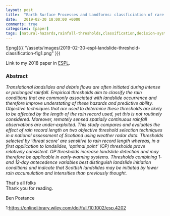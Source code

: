 ```yaml
---
layout: post
title:  "Earth Surface Processes and Landforms: classficiation of rare events for landslide early warning systems"
date:   2019-02-30 18:00:00 +0000
comments: true
categories: [paper]
tags: [natural-hazards,rainfall-thresholds,classification,decision-systems]
---
```


![png]({{ "/assets/images/2019-02-30-espl-landslide-threshold-classification-fig1.png" }})

Link to my 2018 paper in [ESPL](https://onlinelibrary.wiley.com/doi/full/10.1002/esp.4202).

### Abstract
*Translational landslides and debris flows are often initiated during intense or prolonged rainfall. Empirical thresholds aim to classify the rain conditions that are commonly associated with landslide occurrence and therefore improve understating of these hazards and predictive ability. Objective techniques that are used to determine these thresholds are likely to be affected by the length of the rain record used, yet this is not routinely considered. Moreover, remotely sensed spatially continuous rainfall observations are under‐exploited. This study compares and evaluates the effect of rain record length on two objective threshold selection techniques in a national assessment of Scotland using weather radar data. Thresholds selected by ‘threat score’ are sensitive to rain record length whereas, in a first application to landslides, ‘optimal point’ (OP) thresholds prove relatively consistent. OP thresholds increase landslide detection and may therefore be applicable in early‐warning systems. Thresholds combining 1‐ and 12‐day antecedence variables best distinguish landslide initiation conditions and indicate that Scottish landslides may be initiated by lower rain accumulation and intensities than previously thought.*

That's all folks<BR>
Thank you for reading.

Ben Postance

1:https://onlinelibrary.wiley.com/doi/full/10.1002/esp.4202
